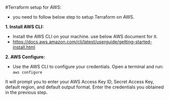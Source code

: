 #Terraform setup for AWS:

- you need to follow below step to setup Terraform on AWS.

**1. Install AWS CLI:**
- Install the AWS CLI on your machine. use below AWS document for it.
- https://docs.aws.amazon.com/cli/latest/userguide/getting-started-install.html

**2. AWS Configure:**
- Use the AWS CLI to configure your credentials. Open a terminal and run:
```aws configure```

It will prompt you to enter your AWS Access Key ID, Secret Access Key, default region, and default output format.
Enter the credentials you obtained in the previous step.
